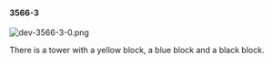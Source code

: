 #### 3566-3
![dev-3566-3-0.png](https://github.com/lil-lab/nlvr/raw/master/nlvr/dev/images/3/dev-3566-3-0.png "dev-3566-3-0.png")

There is a tower with a yellow block, a blue block and a black block.
